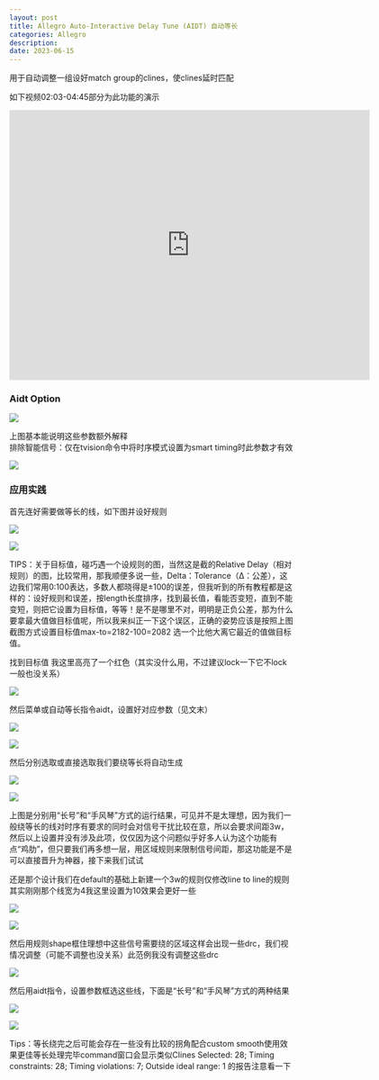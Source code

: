 ```yaml
---
layout: post
title: Allegro Auto-Interactive Delay Tune (AIDT) 自动等长
categories: Allegro
description: 
date: 2023-06-15
---
```


用于自动调整一组设好match group的clines，使clines延时匹配

如下视频02:03-04:45部分为此功能的演示

<iframe frameborder="0" src="https://v.qq.com/txp/iframe/player.html?vid=u05222pbpop" allowfullscreen="true" width="640" height="480"></iframe>

### Aidt Option

![](http://a1024.synology.me:222/images/blog2022/aidt14.jpg)

上图基本能说明这些参数额外解释  
排除智能信号：仅在tvision命令中将时序模式设置为smart timing时此参数才有效

![](http://a1024.synology.me:222/images/blog2022/aidt15.jpg)


### 应用实践

首先连好需要做等长的线，如下图并设好规则

![](http://a1024.synology.me:222/images/blog2022/aidt4.png)

![](http://a1024.synology.me:222/images/blog2022/aidt3.png)

TIPS：关于目标值，碰巧遇一个设规则的图，当然这是截的Relative Delay（相对规则）的图，比较常用，那我顺便多说一些，Delta：Tolerance（Δ：公差），这边我们常用0:100表达，多数人都晓得是±100的误差，但我听到的所有教程都是这样的：设好规则和误差，按length长度排序，找到最长值，看能否变短，直到不能变短，则把它设置为目标值，等等！是不是哪里不对，明明是正负公差，那为什么要拿最大值做目标值呢，所以我来纠正一下这个误区，正确的姿势应该是按照上图截图方式设置目标值max-to=2182-100=2082 选一个比他大离它最近的值做目标值。

找到目标值 我这里高亮了一个红色（其实没什么用，不过建议lock一下它不lock一般也没关系）

![](http://a1024.synology.me:222/images/blog2022/aidt7.png)

然后菜单或自动等长指令aidt，设置好对应参数（见文末）

![](http://a1024.synology.me:222/images/blog2022/aidt5.png)

![](http://a1024.synology.me:222/images/blog2022/aidt6.png)

然后分别选取或直接选取我们要绕等长将自动生成

![](http://a1024.synology.me:222/images/blog2022/aidt8.png)

![](http://a1024.synology.me:222/images/blog2022/aidt9.png)

上图是分别用“长号”和“手风琴”方式的运行结果，可见并不是太理想，因为我们一般绕等长的线对时序有要求的同时会对信号干扰比较在意，所以会要求间距3w，然后以上设置并没有涉及此项，仅仅因为这个问题似乎好多人认为这个功能有点“鸡肋”，但只要我们再多想一层，用区域规则来限制信号间距，那这功能是不是可以直接晋升为神器，接下来我们试试

还是那个设计我们在default的基础上新建一个3w的规则仅修改line to line的规则其实刚刚那个线宽为4我这里设置为10效果会更好一些

![](http://a1024.synology.me:222/images/blog2022/aidt11.png)

![](http://a1024.synology.me:222/images/blog2022/aidt10.png)

然后用规则shape框住理想中这些信号需要绕的区域这样会出现一些drc，我们视情况调整（可能不调整也没关系）此范例我没有调整这些drc

![](http://a1024.synology.me:222/images/blog2022/aidt12.png)

然后用aidt指令，设置参数框选这些线，下面是“长号”和“手风琴”方式的两种结果

![](http://a1024.synology.me:222/images/blog2022/aidt2.png)

![](http://a1024.synology.me:222/images/blog2022/aidt13.png)

Tips：等长绕完之后可能会存在一些没有比较的拐角配合custom smooth使用效果更佳等长处理完毕command窗口会显示类似Clines Selected: 28; Timing constraints: 28; Timing violations: 7; Outside ideal range: 1 的报告注意看一下

